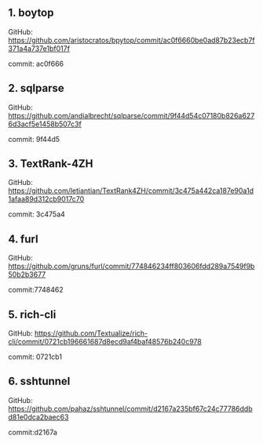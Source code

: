 ## 1. boytop

GitHub: https://github.com/aristocratos/bpytop/commit/ac0f6660be0ad87b23ecb7f371a4a737e1bf017f

commit: ac0f666

## 2. sqlparse

GitHub: https://github.com/andialbrecht/sqlparse/commit/9f44d54c07180b826a6276d3acf5e1458b507c3f

commit: 9f44d5

## 3. TextRank-4ZH

GitHub: https://github.com/letiantian/TextRank4ZH/commit/3c475a442ca187e90a1d1afaa89d312cb9017c70

commit: 3c475a4

## 4. furl

GitHub: https://github.com/gruns/furl/commit/774846234ff803606fdd289a7549f9b50b2b3677

commit:7748462

## 5. rich-cli

GitHub: https://github.com/Textualize/rich-cli/commit/0721cb196661687d8ecd9af4baf48576b240c978

commit:  0721cb1

## 6. sshtunnel

GitHub: https://github.com/pahaz/sshtunnel/commit/d2167a235bf67c24c77786ddbd81e0dca2baec63

commit:d2167a











